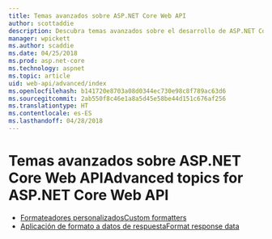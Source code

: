 ```yaml
---
title: Temas avanzados sobre ASP.NET Core Web API
author: scottaddie
description: Descubra temas avanzados sobre el desarrollo de ASP.NET Core Web API.
manager: wpickett
ms.author: scaddie
ms.date: 04/25/2018
ms.prod: asp.net-core
ms.technology: aspnet
ms.topic: article
uid: web-api/advanced/index
ms.openlocfilehash: b141720e8703a08d0344ec730e98c8f789ac63d6
ms.sourcegitcommit: 2ab550f8c46e1a8a5d45e58be44d151c676af256
ms.translationtype: HT
ms.contentlocale: es-ES
ms.lasthandoff: 04/28/2018
---
```

# <a name="advanced-topics-for-aspnet-core-web-api"></a><span data-ttu-id="62ee0-103">Temas avanzados sobre ASP.NET Core Web API</span><span class="sxs-lookup"><span data-stu-id="62ee0-103">Advanced topics for ASP.NET Core Web API</span></span>

* [<span data-ttu-id="62ee0-104">Formateadores personalizados</span><span class="sxs-lookup"><span data-stu-id="62ee0-104">Custom formatters</span></span>](xref:web-api/advanced/custom-formatters)
* [<span data-ttu-id="62ee0-105">Aplicación de formato a datos de respuesta</span><span class="sxs-lookup"><span data-stu-id="62ee0-105">Format response data</span></span>](xref:web-api/advanced/formatting)